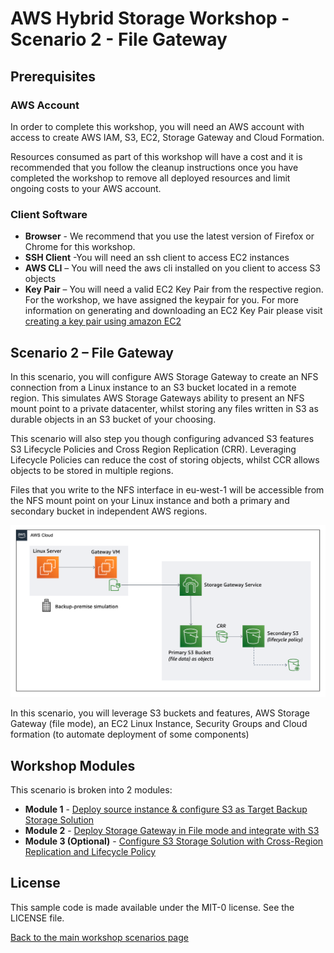 # AWS Hybrid Storage Workshop - Scenario 2 - File Gateway

## Prerequisites

### AWS Account

In order to complete this workshop, you will need an AWS account with access to create AWS IAM, S3, EC2, Storage Gateway and Cloud Formation.

Resources consumed as part of this workshop will have a cost and it is recommended that you follow the cleanup instructions once you have completed the workshop to remove all deployed resources and limit ongoing costs to your AWS account.

### Client Software

* **Browser** - We recommend that you use the latest version of Firefox or Chrome for this workshop.
* **SSH Client** -You will need an ssh client to access EC2 instances
* **AWS CLI** – You will need the aws cli installed on you client to access S3 objects
* **Key Pair** – You will need a valid EC2 Key Pair from the respective region. For the workshop, we have assigned the keypair for you. For more information on generating and downloading an EC2 Key Pair please visit [creating a key pair using amazon EC2](http://docs.aws.amazon.com/AWSEC2/latest/UserGuide/ec2-key-pairs.html#having-ec2-create-your-key-pair)

## Scenario 2 – File Gateway

In this scenario, you will configure AWS Storage Gateway to create an NFS connection from a Linux instance to an S3 bucket located in a remote region. This simulates AWS Storage Gateways ability to present an NFS mount point to a private datacenter, whilst storing any files written in S3 as durable objects in an S3 bucket of your choosing.

This scenario will also step you though configuring advanced S3 features S3 Lifecycle Policies and Cross Region Replication (CRR). Leveraging Lifecycle Policies can reduce the cost of storing objects, whilst CCR allows objects to be stored in multiple regions. 

Files that you write to the NFS interface in eu-west-1 will be accessible from the NFS mount point on your Linux instance and both a primary and secondary bucket in independent AWS regions.

![File Gateway Scenario Architecture](../images/s2-overview.png)

In this scenario, you will leverage S3 buckets and features, AWS Storage Gateway (file mode), an EC2 Linux Instance, Security Groups and Cloud formation (to automate deployment of some components)

## Workshop Modules ###

This scenario is broken into 2 modules:

* **Module 1** - [Deploy source instance & configure S3 as Target Backup Storage Solution](module-1/README.md)
* **Module 2** - [Deploy Storage Gateway in File mode and integrate with S3](module-2/README.md)
* **Module 3 (Optional)** - [Configure S3 Storage Solution with Cross-Region Replication and Lifecycle Policy](module-3/README.md)

## License

This sample code is made available under the MIT-0 license. See the LICENSE file.

[Back to the main workshop scenarios page](../README.md)
